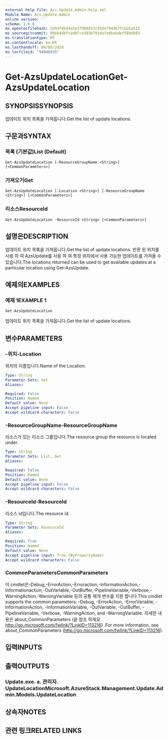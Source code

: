 ```yaml
---
external help file: Azs.Update.Admin-help.xml
Module Name: Azs.Update.Admin
online version: ''
schema: 2.0.0
ms.openlocfilehash: 5d94fdb44a5e37988853c95de794d67fcb26a515
ms.sourcegitcommit: 09eb4dbfcad6fce303b793dafe9bebdef589db03
ms.translationtype: MT
ms.contentlocale: ko-KR
ms.lasthandoff: 08/08/2020
ms.locfileid: "94046935"
---
```

# <span data-ttu-id="4fe89-101">Get-AzsUpdateLocation</span><span class="sxs-lookup"><span data-stu-id="4fe89-101">Get-AzsUpdateLocation</span></span>

## <span data-ttu-id="4fe89-102">SYNOPSIS</span><span class="sxs-lookup"><span data-stu-id="4fe89-102">SYNOPSIS</span></span>
<span data-ttu-id="4fe89-103">업데이트 위치 목록을 가져옵니다.</span><span class="sxs-lookup"><span data-stu-id="4fe89-103">Get the list of update locations.</span></span>

## <span data-ttu-id="4fe89-104">구문과</span><span class="sxs-lookup"><span data-stu-id="4fe89-104">SYNTAX</span></span>

### <span data-ttu-id="4fe89-105">목록 (기본값)</span><span class="sxs-lookup"><span data-stu-id="4fe89-105">List (Default)</span></span>
```
Get-AzsUpdateLocation [-ResourceGroupName <String>] [<CommonParameters>]
```

### <span data-ttu-id="4fe89-106">가져오기</span><span class="sxs-lookup"><span data-stu-id="4fe89-106">Get</span></span>
```
Get-AzsUpdateLocation [-Location <String>] [-ResourceGroupName <String>] [<CommonParameters>]
```

### <span data-ttu-id="4fe89-107">리소스</span><span class="sxs-lookup"><span data-stu-id="4fe89-107">ResourceId</span></span>
```
Get-AzsUpdateLocation -ResourceId <String> [<CommonParameters>]
```

## <span data-ttu-id="4fe89-108">설명은</span><span class="sxs-lookup"><span data-stu-id="4fe89-108">DESCRIPTION</span></span>
<span data-ttu-id="4fe89-109">업데이트 위치 목록을 가져옵니다.</span><span class="sxs-lookup"><span data-stu-id="4fe89-109">Get the list of update locations.</span></span> <span data-ttu-id="4fe89-110">반환 된 위치를 사용 하 여 AzsUpdate를 사용 하 여 특정 위치에서 사용 가능한 업데이트를 가져올 수 있습니다.</span><span class="sxs-lookup"><span data-stu-id="4fe89-110">The locations returned can be used to get available updates at a particular location using Get-AzsUpdate.</span></span>

## <span data-ttu-id="4fe89-111">예제의</span><span class="sxs-lookup"><span data-stu-id="4fe89-111">EXAMPLES</span></span>

### <span data-ttu-id="4fe89-112">예제 1</span><span class="sxs-lookup"><span data-stu-id="4fe89-112">EXAMPLE 1</span></span>
```
Get-AzsUpdateLocation
```

<span data-ttu-id="4fe89-113">업데이트 위치 목록을 가져옵니다.</span><span class="sxs-lookup"><span data-stu-id="4fe89-113">Get the list of update locations.</span></span>

## <span data-ttu-id="4fe89-114">변수</span><span class="sxs-lookup"><span data-stu-id="4fe89-114">PARAMETERS</span></span>

### <span data-ttu-id="4fe89-115">-위치</span><span class="sxs-lookup"><span data-stu-id="4fe89-115">-Location</span></span>
<span data-ttu-id="4fe89-116">위치의 이름입니다.</span><span class="sxs-lookup"><span data-stu-id="4fe89-116">Name of the Location.</span></span>

```yaml
Type: String
Parameter Sets: Get
Aliases:

Required: False
Position: Named
Default value: None
Accept pipeline input: False
Accept wildcard characters: False
```

### <span data-ttu-id="4fe89-117">-ResourceGroupName</span><span class="sxs-lookup"><span data-stu-id="4fe89-117">-ResourceGroupName</span></span>
<span data-ttu-id="4fe89-118">리소스가 있는 리소스 그룹입니다.</span><span class="sxs-lookup"><span data-stu-id="4fe89-118">The resource group the resource is located under.</span></span>

```yaml
Type: String
Parameter Sets: List, Get
Aliases:

Required: False
Position: Named
Default value: None
Accept pipeline input: False
Accept wildcard characters: False
```

### <span data-ttu-id="4fe89-119">-ResourceId</span><span class="sxs-lookup"><span data-stu-id="4fe89-119">-ResourceId</span></span>
<span data-ttu-id="4fe89-120">리소스 id입니다.</span><span class="sxs-lookup"><span data-stu-id="4fe89-120">The resource id.</span></span>

```yaml
Type: String
Parameter Sets: ResourceId
Aliases:

Required: True
Position: Named
Default value: None
Accept pipeline input: True (ByPropertyName)
Accept wildcard characters: False
```

### <span data-ttu-id="4fe89-121">CommonParameters</span><span class="sxs-lookup"><span data-stu-id="4fe89-121">CommonParameters</span></span>
<span data-ttu-id="4fe89-122">이 cmdlet은-Debug,-ErrorAction,-Erroraction,-InformationAction,-Informationaction,-OutVariable,-OutBuffer,-PipelineVariable,-Verbose,-WarningAction,-WarningVariable 등의 공통 매개 변수를 지원 합니다.</span><span class="sxs-lookup"><span data-stu-id="4fe89-122">This cmdlet supports the common parameters: -Debug, -ErrorAction, -ErrorVariable, -InformationAction, -InformationVariable, -OutVariable, -OutBuffer, -PipelineVariable, -Verbose, -WarningAction, and -WarningVariable.</span></span> <span data-ttu-id="4fe89-123">자세한 내용은 about_CommonParameters (을 참조 하세요 http://go.microsoft.com/fwlink/?LinkID=113216) .</span><span class="sxs-lookup"><span data-stu-id="4fe89-123">For more information, see about_CommonParameters (http://go.microsoft.com/fwlink/?LinkID=113216).</span></span>

## <span data-ttu-id="4fe89-124">입력</span><span class="sxs-lookup"><span data-stu-id="4fe89-124">INPUTS</span></span>

## <span data-ttu-id="4fe89-125">출력</span><span class="sxs-lookup"><span data-stu-id="4fe89-125">OUTPUTS</span></span>

### <span data-ttu-id="4fe89-126">Update.exe. a. 관리자. UpdateLocation</span><span class="sxs-lookup"><span data-stu-id="4fe89-126">Microsoft.AzureStack.Management.Update.Admin.Models.UpdateLocation</span></span>

## <span data-ttu-id="4fe89-127">상속자</span><span class="sxs-lookup"><span data-stu-id="4fe89-127">NOTES</span></span>

## <span data-ttu-id="4fe89-128">관련 링크</span><span class="sxs-lookup"><span data-stu-id="4fe89-128">RELATED LINKS</span></span>
